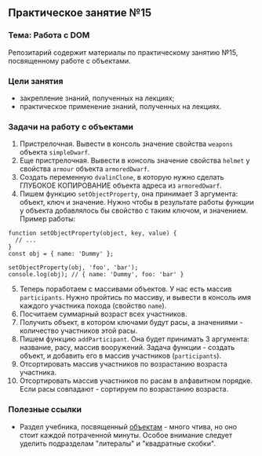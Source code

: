 ## Практическое занятие №15

### Тема: Работа с DOM

Репозитарий содержит материалы по практическому занятию №15, посвященному работе с объектами.

### Цели занятия
- закрепление знаний, полученных на лекциях;
- практическое применение знаний, полученных на лекциях.

### Задачи на работу с объектами
1. Пристрелочная. Вывести в консоль значение свойства `weapons` объекта `simpleDwarf`.
2. Еще пристрелочная. Вывести в консоль значение свойства `helmet` у свойства `armour` объекта `armoredDwarf`.
3. Создать переменную `dvalinClone`, в которую нужно сделать ГЛУБОКОЕ КОПИРОВАНИЕ объекта адреса из `armoredDwarf`.
4. Пишем функцию `setObjectProperty`, она принимает 3 аргумента: объект, ключ и значение. Нужно чтобы в результате работы функции у объекта добавлялось бы свойство с таким ключом, и значением. Пример работы:
```
function setObjectProperty(object, key, value) {
  // ...
}
const obj = { name: 'Dummy' };

setObjectProperty(obj, 'foo', 'bar');
console.log(obj); // { name: 'Dummy', foo: 'bar' }
```
5. Теперь поработаем с массивами объектов. У нас есть массив `participants`. Нужно пройтись по массиву, и вывести в консоль имя каждого участника похода (свойство `name`).
6. Посчитаем суммарный возраст всех участников.
7. Получить объект, в котором ключами будут расы, а значениями - количество участников этой расы.
8. Пишем функцию `addParticipant`. Она будет принимать 3 аргумента: название, расу, массив вооружений. Задача функции - создать объект, и добавить его в массив участников (`participants`).
9. Отсортировать массив участников по возрастанию возраста участника.
10. Отсортировать массив участников по расам в алфавитном порядке. Если расы совпадают - сортируем по возрастанию возраста.

### Полезные ссылки
 - Раздел учебника, посвященный [объектам](https://learn.javascript.ru/object) - много чтива, но оно стоит каждой потраченной минуты. Особое внимание следует уделить подразделам "литералы" и "квадратные скобки".